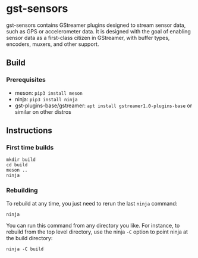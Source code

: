 # gst-sensors
gst-sensors contains GStreamer plugins designed to stream sensor data, such as
GPS or accelerometer data. It is designed with the goal of enabling sensor data
as a first-class citizen in GStreamer, with buffer types, encoders, muxers, and
other support.

## Build

### Prerequisites
- meson: `pip3 install meson`
- ninja: `pip3 install ninja`
- gst-plugins-base/gstreamer: `apt install gstreamer1.0-plugins-base` or similar
  on other distros

## Instructions

### First time builds

```
mkdir build
cd build
meson ..
ninja
```

### Rebuilding

To rebuild at any time, you just need to rerun the last `ninja` command:

```
ninja
```

You can run this command from any directory you like. For instance, to rebuild
from the top level directory, use the ninja `-C` option to point ninja at the
build directory:

```
ninja -C build
```
